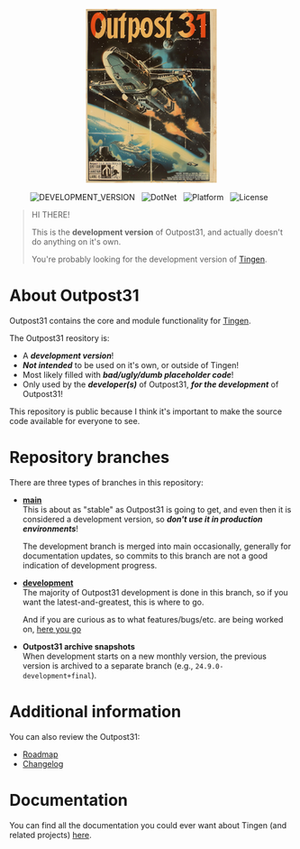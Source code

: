 <!-- u241018 -->

<div align="center">

  ![logo](./.github/images/logos/Outpost31_README.png)
  
  ![DEVELOPMENT_VERSION](https://img.shields.io/badge/release-24.10--development-firebrick?style=flat-square)&nbsp;&nbsp;
  ![DotNet](https://img.shields.io/badge/.net-Framework_4.8-darkslateblue?style=flat-square)&nbsp;&nbsp;
  ![Platform](https://img.shields.io/badge/platform-Windows-blue?style=flat-square)&nbsp;&nbsp;
  ![License](https://img.shields.io/github/license/spectrum-health-systems/Outpost31?style=flat-square)&nbsp;&nbsp;
  
</div>

> HI THERE!  
>
> This is the **development version** of Outpost31, and actually doesn't do anything on it's own.
>
> You're probably looking for the development version of [Tingen](https://github.com/spectrum-health-systems/Tingen_development).

# About Outpost31

Outpost31 contains the core and module functionality for [Tingen](https://github.com/spectrum-health-systems/Tingen).

The Outpost31 reository is:

* A ***development version***!
* ***Not intended*** to be used on it's own, or outside of Tingen!
* Most likely filled with ***bad/ugly/dumb placeholder code***!
* Only used by the ***developer(s)*** of Outpost31, ***for the development*** of Outpost31!

This repository is public because I think it's important to make the source code available for everyone to see.

# Repository branches

There are three types of branches in this repository:

* **[main](https://github.com/spectrum-health-systems/Outpost31)**  
  This is about as "stable" as Outpost31 is going to get, and even then it is considered a development version, so ***don't use it in production environments***!

  The development branch is merged into main occasionally, generally for documentation updates, so commits to this branch are not a good indication of development progress.
  
* **[development](https://github.com/spectrum-health-systems/Outpost31/tree/development)**  
  The majority of Outpost31 development is done in this branch, so if you want the latest-and-greatest, this is where to go.

  And if you are curious as to what features/bugs/etc. are being worked on, [here you go](https://github.com/orgs/spectrum-health-systems/projects/41/views/1)

* **Outpost31 archive snapshots**  
  When development starts on a new monthly version, the previous version is archived to a separate branch (e.g., `24.9.0-development+final`).

# Additional information

You can also review the Outpost31:

* [Roadmap](https://github.com/orgs/spectrum-health-systems/projects/41/views/2)
* [Changelog](https://github.com/orgs/spectrum-health-systems/projects/41/views/5?groupedBy%5BcolumnId%5D=141147959&visibleFields=%5B%22Title%22%2C%22Status%22%2C%22Assignees%22%2C141147959%5D&filterQuery=status%3ACompleted)

# Documentation

You can find all the documentation you could ever want about Tingen (and related projects) [here](https://github.com/spectrum-health-systems/Tingen-Documentation).